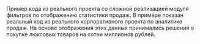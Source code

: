 Пример кода из реального проекта со сложной реализацией модуля фильтров по отображению статистики продаж. 
В примере показан реальный код из реального корпоративного проекта по аналитике продаж. 
На основе отображения этих данных принимались решения о покупке люксовых товаров на сотни миллионов рублей.
